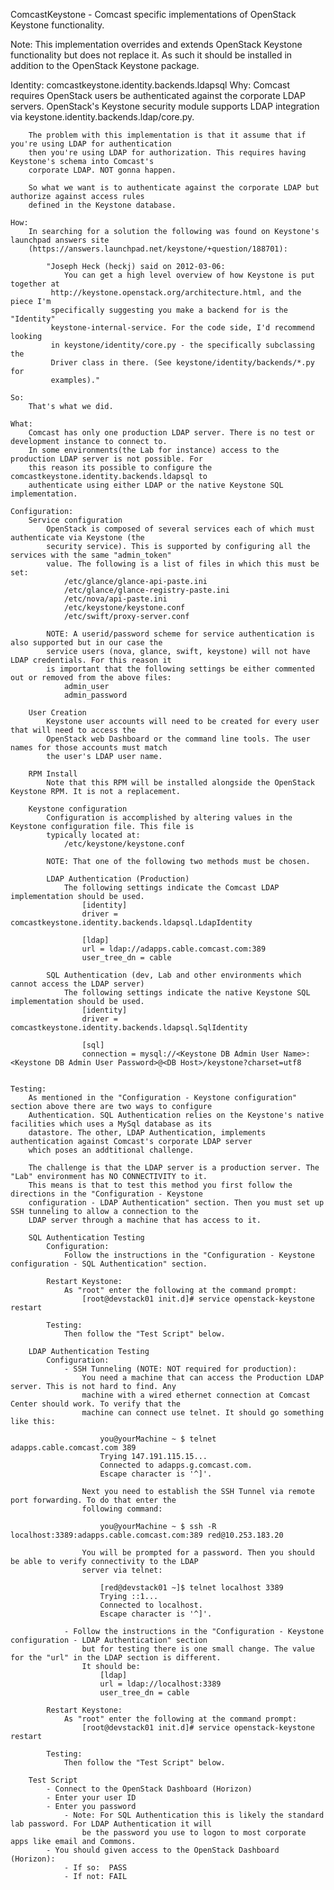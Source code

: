 ComcastKeystone - Comcast specific implementations of OpenStack Keystone functionality.

Note: This implementation overrides and extends OpenStack Keystone functionality but does not replace it.
    As such it should be installed in addition to the OpenStack Keystone package.

Identity: comcastkeystone.identity.backends.ldapsql
    Why:
        Comcast requires OpenStack users be authenticated against the corporate LDAP servers. OpenStack's
        Keystone security module supports LDAP integration via keystone.identity.backends.ldap/core.py.

        The problem with this implementation is that it assume that if you're using LDAP for authentication
        then you're using LDAP for authorization. This requires having Keystone's schema into Comcast's
        corporate LDAP. NOT gonna happen.

        So what we want is to authenticate against the corporate LDAP but authorize against access rules
        defined in the Keystone database.

    How:
        In searching for a solution the following was found on Keystone's launchpad answers site
        (https://answers.launchpad.net/keystone/+question/188701):

            "Joseph Heck (heckj) said on 2012-03-06:
                You can get a high level overview of how Keystone is put together at
             http://keystone.openstack.org/architecture.html, and the piece I'm
             specifically suggesting you make a backend for is the "Identity"
             keystone-internal-service. For the code side, I'd recommend looking
             in keystone/identity/core.py - the specifically subclassing the
             Driver class in there. (See keystone/identity/backends/*.py for
             examples)."

    So:
        That's what we did.

    What:
        Comcast has only one production LDAP server. There is no test or development instance to connect to.
        In some environments(the Lab for instance) access to the production LDAP server is not possible. For
        this reason its possible to configure the comcastkeystone.identity.backends.ldapsql to
        authenticate using either LDAP or the native Keystone SQL implementation.

    Configuration:
        Service configuration
            OpenStack is composed of several services each of which must authenticate via Keystone (the
            security service). This is supported by configuring all the services with the same "admin_token"
            value. The following is a list of files in which this must be set:
                /etc/glance/glance-api-paste.ini
                /etc/glance/glance-registry-paste.ini
                /etc/nova/api-paste.ini
                /etc/keystone/keystone.conf
                /etc/swift/proxy-server.conf

            NOTE: A userid/password scheme for service authentication is also supported but in our case the
            service users (nova, glance, swift, keystone) will not have LDAP credentials. For this reason it
            is important that the following settings be either commented out or removed from the above files:
                admin_user
                admin_password

        User Creation
            Keystone user accounts will need to be created for every user that will need to access the
            OpenStack web Dashboard or the command line tools. The user names for those accounts must match
            the user's LDAP user name.

        RPM Install
            Note that this RPM will be installed alongside the OpenStack Keystone RPM. It is not a replacement.

        Keystone configuration
            Configuration is accomplished by altering values in the Keystone configuration file. This file is
            typically located at:
                /etc/keystone/keystone.conf

            NOTE: That one of the following two methods must be chosen.

            LDAP Authentication (Production)
                The following settings indicate the Comcast LDAP implementation should be used.
                    [identity]
                    driver = comcastkeystone.identity.backends.ldapsql.LdapIdentity

                    [ldap]
                    url = ldap://adapps.cable.comcast.com:389
                    user_tree_dn = cable

            SQL Authentication (dev, Lab and other environments which cannot access the LDAP server)
                The following settings indicate the native Keystone SQL implementation should be used.
                    [identity]
                    driver = comcastkeystone.identity.backends.ldapsql.SqlIdentity

                    [sql]
                    connection = mysql://<Keystone DB Admin User Name>:<Keystone DB Admin User Password>@<DB Host>/keystone?charset=utf8


    Testing:
        As mentioned in the "Configuration - Keystone configuration" section above there are two ways to configure
        Authentication. SQL Authentication relies on the Keystone's native facilities which uses a MySql database as its
        datastore. The other, LDAP Authentication, implements authentication against Comcast's corporate LDAP server
        which poses an addtitional challenge.

        The challenge is that the LDAP server is a production server. The "Lab" environment has NO CONNECTIVITY to it.
        This means is that to test this method you first follow the directions in the "Configuration - Keystone
        configuration - LDAP Authentication" section. Then you must set up SSH tunneling to allow a connection to the
        LDAP server through a machine that has access to it.

        SQL Authentication Testing
            Configuration:
                Follow the instructions in the "Configuration - Keystone configuration - SQL Authentication" section.

            Restart Keystone:
                As "root" enter the following at the command prompt:
                    [root@devstack01 init.d]# service openstack-keystone restart

            Testing:
                Then follow the "Test Script" below.

        LDAP Authentication Testing
            Configuration:
                - SSH Tunneling (NOTE: NOT required for production):
                    You need a machine that can access the Production LDAP server. This is not hard to find. Any
                    machine with a wired ethernet connection at Comcast Center should work. To verify that the
                    machine can connect use telnet. It should go something like this:

                        you@yourMachine ~ $ telnet adapps.cable.comcast.com 389
                        Trying 147.191.115.15...
                        Connected to adapps.g.comcast.com.
                        Escape character is '^]'.

                    Next you need to establish the SSH Tunnel via remote port forwarding. To do that enter the
                    following command:

                        you@yourMachine ~ $ ssh -R localhost:3389:adapps.cable.comcast.com:389 red@10.253.183.20

                    You will be prompted for a password. Then you should be able to verify connectivity to the LDAP
                    server via telnet:

                        [red@devstack01 ~]$ telnet localhost 3389
                        Trying ::1...
                        Connected to localhost.
                        Escape character is '^]'.

                - Follow the instructions in the "Configuration - Keystone configuration - LDAP Authentication" section
                    but for testing there is one small change. The value for the "url" in the LDAP section is different.
                    It should be:
                        [ldap]
                        url = ldap://localhost:3389
                        user_tree_dn = cable

            Restart Keystone:
                As "root" enter the following at the command prompt:
                    [root@devstack01 init.d]# service openstack-keystone restart

            Testing:
                Then follow the "Test Script" below.

        Test Script
            - Connect to the OpenStack Dashboard (Horizon)
            - Enter your user ID
            - Enter you password
                - Note: For SQL Authentication this is likely the standard lab password. For LDAP Authentication it will
                    be the password you use to logon to most corporate apps like email and Commons.
            - You should given access to the OpenStack Dashboard (Horizon):
                - If so:  PASS
                - If not: FAIL




